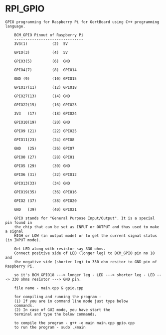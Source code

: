 # RPI_GPIO

    GPIO programming for Raspberry Pi for GertBoard using C++ programming language.

        BCM_GPIO Pinout of Raspberry Pi 
        -------------------------------
        3V3(1)           (2)  5V  

        GPIO(3)          (4)  5V    

        GPIO3(5)         (6)  GND   

        GPIO4(7)         (8)  GPIO14

        GND (9)          (10) GPIO15

        GPIO17(11)       (12) GPIO18

        GPIO27(13)       (14) GND   

        GPIO22(15)       (16) GPIO23

        3V3   (17)       (18) GPIO24

        GPIO10(19)       (20) GND   

        GPIO9 (21)       (22) GPIO25

        GPIO11(23)       (24) GPIO8 

        GND   (25)       (26) GPIO7 

        GPIO0 (27)       (28) GPIO1 

        GPIO5 (29)       (30) GND   

        GPIO6 (31)       (32) GPIO12

        GPIO13(33)       (34) GND   

        GPIO19(35)       (36) GPIO16

        GPIO2 (37)       (38) GPIO20

        GND   (39)       (40) GPIO21
        
        GPIO stands for "General Purpose Input/Output". It is a special pin found in 
        the chip that can be set as INPUT or OUTPUT and thus used to make a signal 
        HIGH or LOW (in output mode) or to get the current signal status (in INPUT mode).
        
        Get LED along with resistor say 330 ohms.
        Connect positive side of LED (longer leg) to BCM_GPIO pin no 18 and 
        the negative side (shorter leg) to 330 ohm resitor to GND pin of Raspberry Pi.
        
        so it's BCM_GPIO18 ---> longer leg - LED ---> shorter leg - LED ---> 330 ohms resistor ---> GND pin.
        
        file name - main.cpp & gpio.cpp
        
        for compiling and running the program - 
        (1) If you are in command line mode just type below
        commands. 
        (2) In case of GUI mode, you have start the
        terminal and type the below commands.
        
        to compile the program - g++ -o main main.cpp gpio.cpp
        to run the program - sudo ./main        
        
        
